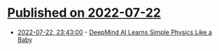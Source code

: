 # [Published on 2022-07-22](index.md)

* [2022-07-22, 23:43:00](https://soylentnews.org/article.pl?sid=22/07/22/1159220&from=rss) - [DeepMind AI Learns Simple Physics Like a Baby](https://soylentnews.org/article.pl?sid=22/07/22/1159220&from=rss)
